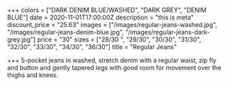 +++
colors = ["DARK DENIM BLUE/WASHED", "DARK GREY", "DENIM BLUE"]
date = 2020-11-01T17:00:00Z
description = "this is meta"
discount_price = "25.63"
images = ["/images/regular-jeans-washed.jpg", "/images/regular-jeans-denim-blue.jpg", "/images/regular-jeans-dark-grey.jpg"]
price = "30"
sizes = ["28/30 ", "29/30", "30/30", "31/30", "32/30", "33/30", "34/30", "36/30"]
title = "Regular Jeans"

+++
5-pocket jeans in washed, stretch denim with a regular waist, zip fly and button and gently tapered legs with good room for movement over the thighs and knees.